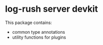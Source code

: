 # log-rush  server devkit

This package contains:
- common type annotations
- utility functions for plugins
